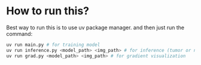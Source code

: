 # How to run this?

Best way to run this is to use uv package manager. and then just run the command:

```bash
uv run main.py # for training model
uv run inference.py <model_path> <img_path> # for inference (tumor or not tumor for given image)
uv run grad.py <model_path> <img_path> # for gradient visualization
```
